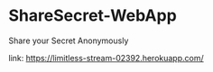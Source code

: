 # ShareSecret-WebApp
Share your Secret Anonymously

link: https://limitless-stream-02392.herokuapp.com/
